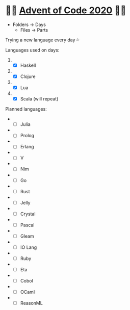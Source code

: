 # 🌟🎄 [Advent of Code 2020](https://adventofcode.com/2020) 🎄🌟

- Folders -> Days
  - Files -> Parts

Trying a new language every day 💦

Languages used on days:

1. - [x] Haskell
1. - [x] Clojure
1. - [x] Lua
1. - [x] Scala (will repeat)

Planned languages:

- - [ ] Julia
- - [ ] Prolog
- - [ ] Erlang
- - [ ] V
- - [ ] Nim
- - [ ] Go
- - [ ] Rust
- - [ ] Jelly
- - [ ] Crystal
- - [ ] Pascal
- - [ ] Gleam
- - [ ] IO Lang
- - [ ] Ruby
- - [ ] Eta
- - [ ] Cobol
- - [ ] OCaml
- - [ ] ReasonML
